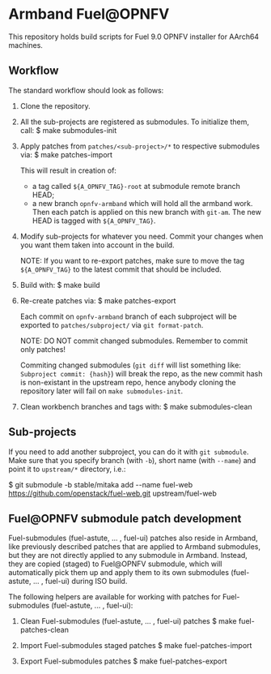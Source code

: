 Armband Fuel@OPNFV
==================

This repository holds build scripts for Fuel 9.0 OPNFV installer
for AArch64 machines.

Workflow
--------
The standard workflow should look as follows:

1. Clone the repository.

2. All the sub-projects are registered as submodules. To initialize them, call:
   $ make submodules-init

3. Apply patches from `patches/<sub-project>/*` to respective submodules via:
   $ make patches-import

   This will result in creation of:
   - a tag called `${A_OPNFV_TAG}-root` at submodule remote branch HEAD;
   - a new branch `opnfv-armband` which will hold all the armband work.
   Then each patch is applied on this new branch with `git-am`.
   The new HEAD is tagged with `${A_OPNFV_TAG}`.

4. Modify sub-projects for whatever you need.
   Commit your changes when you want them taken into account in the build.

   NOTE: If you want to re-export patches, make sure to move the tag
   `${A_OPNFV_TAG}` to the latest commit that should be included.

5. Build with:
   $ make build

6. Re-create patches via:
   $ make patches-export

   Each commit on `opnfv-armband` branch of each subproject will be
   exported to `patches/subproject/` via `git format-patch`.

   NOTE: DO NOT commit changed submodules. Remember to commit only patches!

   Commiting changed submodules (`git diff` will list something like:
   `Subproject commit: {hash}`) will break the repo, as the new commit hash
   is non-existant in the upstream repo, hence anybody cloning the repository
   later will fail on `make submodules-init`.

7. Clean workbench branches and tags with:
   $ make submodules-clean

Sub-projects
------------
If you need to add another subproject, you can do it with `git submodule`.
Make sure that you specify branch (with `-b`), short name (with `--name`)
and point it to `upstream/*` directory, i.e.:

   $ git submodule -b stable/mitaka add --name fuel-web \
     https://github.com/openstack/fuel-web.git upstream/fuel-web

Fuel@OPNFV submodule patch development
--------------------------------------
Fuel-submodules (fuel-astute, ... , fuel-ui) patches also reside in Armband,
like previously described patches that are applied to Armband submodules,
but they are not directly applied to any submodule in Armband.
Instead, they are copied (staged) to Fuel@OPNFV submodule, which will
automatically pick them up and apply them to its own submodules
(fuel-astute, ... , fuel-ui) during ISO build.

The following helpers are available for working with patches for
Fuel-submodules (fuel-astute, ... , fuel-ui):

1. Clean Fuel-submodules (fuel-astute, ... , fuel-ui) patches
   $ make fuel-patches-clean

2. Import Fuel-submodules staged patches
   $ make fuel-patches-import

3. Export Fuel-submodules patches
   $ make fuel-patches-export

